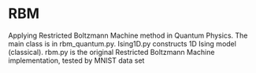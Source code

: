 # RBM
Applying Restricted Boltzmann Machine method in Quantum Physics. 
The main class is in rbm_quantum.py.
Ising1D.py constructs 1D Ising model (classical).
rbm.py is the original Restricted Boltzmann Machine implementation, 
tested by MNIST data set
